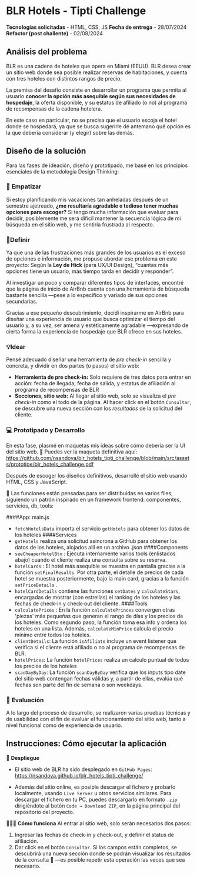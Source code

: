 # BLR Hotels - Tipti Challenge

**Tecnologías solicitadas** - HTML, CSS, JS
**Fecha de entrega** - 28/07/2024
**Refactor (post challente)** - 02/08/2024

## Análisis del problema

BLR es una cadena de hoteles que opera en Miami (EEUU). BLR desea crear un sitio web donde sea posible realizar reservas de habitaciones, y cuenta con tres hoteles con distintos rangos de precio. 

La premisa del desafío consiste en desarrollar un programa que permita al usuario **conocer la opción más asequible según sus necesidades de hospedaje**, la oferta disponible, y su estatus de afiliado (o no) al programa de recompensas de la cadena hotelera.

En este caso en particular, no se precisa que el usuario escoja el hotel donde se hospedará, ya que se busca sugerirle de antemano qué opción es la que debería considerar (y elegir) sobre las demás.

## Diseño de la solución

Para las fases de ideación, diseño y prototipado, me basé en los principios esenciales de la metodología Design Thinking:

### 👥 **Empatizar**

Si estoy planificando mis vacaciones tan anheladas después de un semestre ajetreado, **¿me resultaría agradable o tedioso tener muchas opciones para escoger?** Si tengo mucha información que evaluar para decidir, posiblemente me será difícil mantener la secuencia lógica de mi búsqueda en el sitio web, y me sentiría frustrada al respecto.

### 📍**Definir**

Ya que una de las frustraciones más grandes de los usuarios es el exceso de opciones e información, me propuse abordar ese problema en este proyecto: Según la **Ley de Hick** (para UX/UI Design), “cuantas más opciones tiene un usuario, más tiempo tarda en decidir y responder”.

Al investigar un poco y comparar diferentes tipos de interfaces, encontré que la página de inicio de AirBnb cuenta con una herramienta de búsqueda bastante sencilla —pese a lo específico y variado de sus opciones secundarias. 

Gracias a ese pequeño descubrimiento, decidí inspirarme en AirBnb para diseñar una experiencia de usuario que busca optimizar el tiempo del usuario y, a su vez, ser amena y estéticamente agradable —expresando de cierta forma la experiencia de hospedaje que BLR ofrece en sus hoteles.

### 💡**Idear**

Pensé adecuado diseñar una herramienta de *pre check-in* sencilla y concreta, y dividir en dos partes (o pasos) el sitio web:

- **Herramienta de pre check-in:** Solo requiere de tres datos para entrar en acción: fecha de llegada, fecha de salida, y estatus de afiliación al programa de recompensas de BLR
- **Secciones, sitio web:** Al llegar al sitio web, solo se visualiza el *pre check-in* como el todo de la página. Al hacer click en el botón `Consultar`, se descubre una nueva sección con los *resultados* de la solicitud del cliente.

### 💻 **Prototipado y Desarrollo**

En esta fase, plasmé en maquetas mis ideas sobre cómo debería ser la UI del sitio web. 🐥 Puedes ver la maqueta definitiva aquí: https://github.com/nsandoya/blr_hotels_tipti_challenge/blob/main/src/assets/prototipe/blr_hotels_challenge.pdf

Después de escoger los diseños definitivos, desarrollé el sitio web usando HTML, CSS y JavaScript. 

🍃 Las funciones están pensadas para ser distribuidas en varios files, siguiendo un patrón inspirado en un framework frontend: componentes, servicios, db, tools:

####App: main.js
- `fetchHotelsData` importa el servicio `getHotels` para obtener los datos de los hoteles 
####Services
- `getHotels` realiza una solicitud asíncrona a GitHub para obtener los datos de los hoteles, alojados allí en un archivo .json
####Components
- `seeCheaperHotelBtn` : Ejecuta internamente varios tools (enlistados abajo) cuando el cliente realiza una consulta sobre su reserva.
- `hotelCards` : El hotel más asequible se muestra en pantalla gracias a la función `setFinalResults`. Por otra parte, el detalle de precios de cada hotel se muestra posteriormente, bajo la main card, gracias a la función `setPriceDetails` .
- `hotelCardDetails` contiene las funciones `setDates` y `calculateStars`, encargadas de mostrar (con estrellas) el ranking de los hoteles y las fechas de check-in y check-out del cliente.
####Tools
- `calculatePrices` : En la función `calculatePrinces` convergen otras 'piezas' más pequeñas que generan el rango de días y los precios de los hoteles. Como segundo paso, la función toma esa info y ordena los hoteles en una lista. Además, `calculateMinPrice` calcula el precio mínimo entre todos los hoteles.
- `clientDetails`: La función `isAfiliate` incluye un event listener que verifica si el cliente está afiliado o no al programa de recompensas de BLR.
- `hotelPrices`: La función `hotelPrices` realiza un calculo puntual de todos los precios de los hoteles 
- `scanDayByDay`: La función `scanDayByDay` verifica que los inputs tipo date del sitio web contengan fechas válidas y, a partir de ellas, evalúa qué fechas son parte del fin de semana o son weekdays.

### 🔎 **Evaluación**

A lo largo del proceso de desarrollo, se realizaron varias pruebas técnicas y de usabilidad con el fin de evaluar el funcionamiento del sitio web, tanto a nivel funcional como de experiencia de usuario.

## Instrucciones: Cómo ejecutar la aplicación
🤖 **Despliegue**
- El sitio web de BLR ha sido desplegado en `GitHub Pages`: https://nsandoya.github.io/blr_hotels_tipti_challenge/

- Además del sitio online, es posible descargar el fichero y probarlo localmente, usando `Live Server` u otros servicios similares. Para descargar el fichero en tu PC, puedes descargarlo en formato `.zip` dirigiéndote al botón `Code → Download ZIP`, en la página principal del repositorio del proyecto.

👩🏻‍💻 **Cómo funciona**
Al entrar al sitio web, solo serán necesarios dos pasos:
1. Ingresar las fechas de check-in y check-out, y definir el status de afiliación.
2. Dar click en el botón `Consultar`. 
Si los campos están completos, se descubrirá una nueva sección donde se podrán visualizar los resultados de la consulta 🙂 —es posible repetir esta operación las veces que sea necesario.